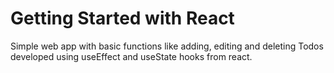 # Getting Started with React
Simple web app with basic functions like adding, editing and deleting Todos developed using useEffect and useState hooks from react.
